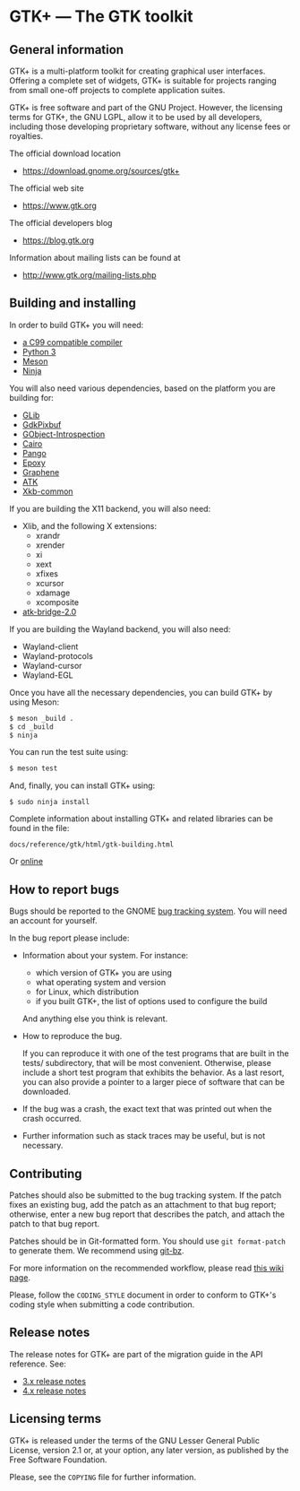 GTK+ — The GTK toolkit
======================

General information
-------------------

GTK+ is a multi-platform toolkit for creating graphical user interfaces.
Offering a complete set of widgets, GTK+ is suitable for projects ranging
from small one-off projects to complete application suites.

GTK+ is free software and part of the GNU Project. However, the
licensing terms for GTK+, the GNU LGPL, allow it to be used by all
developers, including those developing proprietary software, without any
license fees or royalties.

The official download location

  - https://download.gnome.org/sources/gtk+

The official web site

  - https://www.gtk.org

The official developers blog

  - https://blog.gtk.org

Information about mailing lists can be found at

  - http://www.gtk.org/mailing-lists.php

Building and installing
-----------------------

In order to build GTK+ you will need:

  - [a C99 compatible compiler](https://wiki.gnome.org/Projects/GLib/CompilerRequirements)
  - [Python 3](https://www.python.org/)
  - [Meson](http://mesonbuild.com)
  - [Ninja](https://ninja-build.org)

You will also need various dependencies, based on the platform you are
building for:

  - [GLib](https://download.gnome.org/sources/glib)
  - [GdkPixbuf](https://download.gnome.org/sources/gdk-pixbuf)
  - [GObject-Introspection](https://download.gnome.org/sources/gobject-introspection)
  - [Cairo](https://www.cairographics.org)
  - [Pango](https://download.gnome.org/sources/pango)
  - [Epoxy](https://github.com/anholt/libepoxy)
  - [Graphene](https://github.com/ebassi/graphene)
  - [ATK](https://download.gnome.org/sources/atk)
  - [Xkb-common](https://github.com/xkbcommon/libxkbcommon)

If you are building the X11 backend, you will also need:

  - Xlib, and the following X extensions:
    - xrandr
    - xrender
    - xi
    - xext
    - xfixes
    - xcursor
    - xdamage
    - xcomposite
  - [atk-bridge-2.0](https://download.gnome.org/sources/at-spi2-atk)

If you are building the Wayland backend, you will also need:

  - Wayland-client
  - Wayland-protocols
  - Wayland-cursor
  - Wayland-EGL

Once you have all the necessary dependencies, you can build GTK+ by using
Meson:

```sh
$ meson _build .
$ cd _build
$ ninja
```

You can run the test suite using:

```sh
$ meson test
```

And, finally, you can install GTK+ using:

```
$ sudo ninja install
```

Complete information about installing GTK+ and related libraries
can be found in the file:

```
docs/reference/gtk/html/gtk-building.html
```

Or [online](https://developer.gnome.org/gtk4/stable/gtk-building.html)

How to report bugs
------------------

Bugs should be reported to the GNOME [bug tracking system](https://bugzilla.gnome.org/enter_bug.cgi?product=gtk%2b).
You will need an account for yourself.

In the bug report please include:

* Information about your system. For instance:

   - which version of GTK+ you are using
   - what operating system and version
   - for Linux, which distribution
   - if you built GTK+, the list of options used to configure the build

  And anything else you think is relevant.

* How to reproduce the bug.

  If you can reproduce it with one of the test programs that are built
  in the tests/ subdirectory, that will be most convenient.  Otherwise,
  please include a short test program that exhibits the behavior.
  As a last resort, you can also provide a pointer to a larger piece
  of software that can be downloaded.

* If the bug was a crash, the exact text that was printed out
  when the crash occurred.

* Further information such as stack traces may be useful, but
  is not necessary.


Contributing
------------

Patches should also be submitted to the bug tracking system. If the patch
fixes an existing bug, add the patch as an attachment to that bug report;
otherwise, enter a new bug report that describes the patch, and attach the
patch to that bug report.

Patches should be in Git-formatted form. You should use `git format-patch`
to generate them. We recommend using [git-bz](http://git.fishsoup.net/man/git-bz.html).

For more information on the recommended workflow, please read
[this wiki page](https://wiki.gnome.org/Git/WorkingWithPatches).

Please, follow the `CODING_STYLE` document in order to conform to GTK+'s
coding style when submitting a code contribution.

Release notes
-------------

The release notes for GTK+ are part of the migration guide in the API
reference. See:

 - [3.x release notes](https://developer.gnome.org/gtk3/unstable/gtk-migrating-2-to-3.html)
 - [4.x release notes](https://developer.gnome.org/gtk4/unstable/gtk-migrating-3-to-4.html)

Licensing terms
---------------

GTK+ is released under the terms of the GNU Lesser General Public License,
version 2.1 or, at your option, any later version, as published by the Free
Software Foundation.

Please, see the `COPYING` file for further information.
